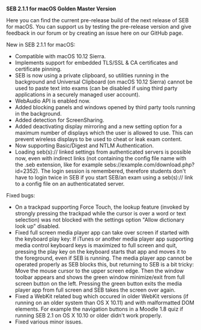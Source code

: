 **SEB 2.1.1 for macOS Golden Master Version**

Here you can find the current pre-release build of the next release of SEB for macOS. You can support us by testing the pre-release version and give feedback in our forum or by creating an issue here on our GitHub page. 

New in SEB 2.1.1 for macOS:
- Compatible with macOS 10.12 Sierra.
- Implements support for embedded TLS/SSL & CA certificates and certificate pinning.
- SEB is now using a private clipboard, so utilities running in the background and Universal Clipboard (on macOS 10.12 Sierra) cannot be used to paste text into exams (can be disabled if using third party applications in a securely managed user account).
- WebAudio API is enabled now. 
- Added blocking panels and windows opened by third party tools running in the background.
- Added detection for ScreenSharing.
- Added deactivating display mirroring and a new setting option for a maximum number of displays which the user is allowed to use. This can prevent wireless displays to be used to cheat or leak exam content.
- Now supporting Basic/Digest and NTLM Authentication.
- Loading seb(s):// linked settings from authenticated servers is possible now, even with indirect links (not containing the config file name with the .seb extension, like for example sebs://example.com/download.php?id=2352). The login session is remembered, therefore students don't have to login twice in SEB if you start SEB/an exam using a seb(s):// link to a config file on an authenticatated server.

Fixed bugs:
- On a trackpad supporting Force Touch, the lookup feature (invoked by strongly pressing the trackpad while the cursor is over a word or text selection) was not blocked with the settings option "Allow dictionary look up" disabled.
- Fixed full screen media player app can take over screen if started with the keyboard play key: If iTunes or another media player app supporting media control keyboard keys is maximized to full screen and quit, pressing the play key on the keyboard starts that app and moves it to the foreground, even if SEB is running. The media player app cannot be operated properly as SEB blocks this, but returning to SEB is a bit tricky: Move the mouse cursor to the upper screen edge. Then the window toolbar appears and shows the green window minimize/exit from full screen button on the left. Pressing the green button exits the media player app from full screen and SEB takes the screen over again.
- Fixed a WebKit related bug which occured in older WebKit versions (if running on an older system than OS X 10.11) and with malformatted DOM elements. For example the navigation buttons in a Moodle 1.8 quiz if running SEB 2.1 on OS X 10.10 or older didn't work properly.
- Fixed various minor issues.
